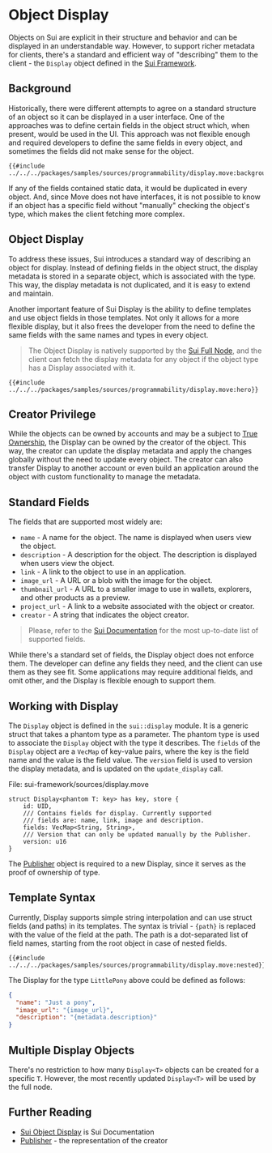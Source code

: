 # Object Display

Objects on Sui are explicit in their structure and behavior and can be displayed in an
understandable way. However, to support richer metadata for clients, there's a standard and
efficient way of "describing" them to the client - the `Display` object defined in the
[Sui Framework](./sui-framework.md).

## Background

Historically, there were different attempts to agree on a standard structure of an object so it can
be displayed in a user interface. One of the approaches was to define certain fields in the object
struct which, when present, would be used in the UI. This approach was not flexible enough and
required developers to define the same fields in every object, and sometimes the fields did not make
sense for the object.

```move
{{#include ../../../packages/samples/sources/programmability/display.move:background}}
```

If any of the fields contained static data, it would be duplicated in every object. And, since Move
does not have interfaces, it is not possible to know if an object has a specific field without
"manually" checking the object's type, which makes the client fetching more complex.

## Object Display

To address these issues, Sui introduces a standard way of describing an object for display. Instead
of defining fields in the object struct, the display metadata is stored in a separate object, which
is associated with the type. This way, the display metadata is not duplicated, and it is easy to
extend and maintain.

Another important feature of Sui Display is the ability to define templates and use object fields in
those templates. Not only it allows for a more flexible display, but it also frees the developer
from the need to define the same fields with the same names and types in every object.

> The Object Display is natively supported by the [Sui Full Node](https://docs.sui.io/guides/operator/sui-full-node), and the client can fetch the display
> metadata for any object if the object type has a Display associated with it.

```move
{{#include ../../../packages/samples/sources/programmability/display.move:hero}}
```

## Creator Privilege

While the objects can be owned by accounts and may be a subject to
[True Ownership](./../object/ownership.md#account-owner-or-single-owner), the Display can be owned
by the creator of the object. This way, the creator can update the display metadata and apply the
changes globally without the need to update every object. The creator can also transfer Display to
another account or even build an application around the object with custom functionality to manage
the metadata.

## Standard Fields

The fields that are supported most widely are:

- `name` - A name for the object. The name is displayed when users view the object.
- `description` - A description for the object. The description is displayed when users view the
  object.
- `link` - A link to the object to use in an application.
- `image_url` - A URL or a blob with the image for the object.
- `thumbnail_url` - A URL to a smaller image to use in wallets, explorers, and other products as a
  preview.
- `project_url` - A link to a website associated with the object or creator.
- `creator` - A string that indicates the object creator.

> Please, refer to the [Sui Documentation](https://docs.sui.io/standards/display) for the most
> up-to-date list of supported fields.

While there's a standard set of fields, the Display object does not enforce them. The developer can
define any fields they need, and the client can use them as they see fit. Some applications may
require additional fields, and omit other, and the Display is flexible enough to support them.

## Working with Display

The `Display` object is defined in the `sui::display` module. It is a generic struct that takes a
phantom type as a parameter. The phantom type is used to associate the `Display` object with the
type it describes. The `fields` of the `Display` object are a `VecMap` of key-value pairs, where the
key is the field name and the value is the field value. The `version` field is used to version the
display metadata, and is updated on the `update_display` call.

File: sui-framework/sources/display.move

```move
struct Display<phantom T: key> has key, store {
    id: UID,
    /// Contains fields for display. Currently supported
    /// fields are: name, link, image and description.
    fields: VecMap<String, String>,
    /// Version that can only be updated manually by the Publisher.
    version: u16
}
```

The [Publisher](./publisher.md) object is required to a new Display, since it serves as the proof of
ownership of type.

## Template Syntax

Currently, Display supports simple string interpolation and can use struct fields (and paths) in its
templates. The syntax is trivial - `{path}` is replaced with the value of the field at the path. The
path is a dot-separated list of field names, starting from the root object in case of nested fields.

```move
{{#include ../../../packages/samples/sources/programmability/display.move:nested}}
```

The Display for the type `LittlePony` above could be defined as follows:

```json
{
  "name": "Just a pony",
  "image_url": "{image_url}",
  "description": "{metadata.description}"
}
```

## Multiple Display Objects

There's no restriction to how many `Display<T>` objects can be created for a specific `T`. However,
the most recently updated `Display<T>` will be used by the full node.

## Further Reading

- [Sui Object Display](https://docs.sui.io/standards/display) is Sui Documentation
- [Publisher](./publisher.md) - the representation of the creator
